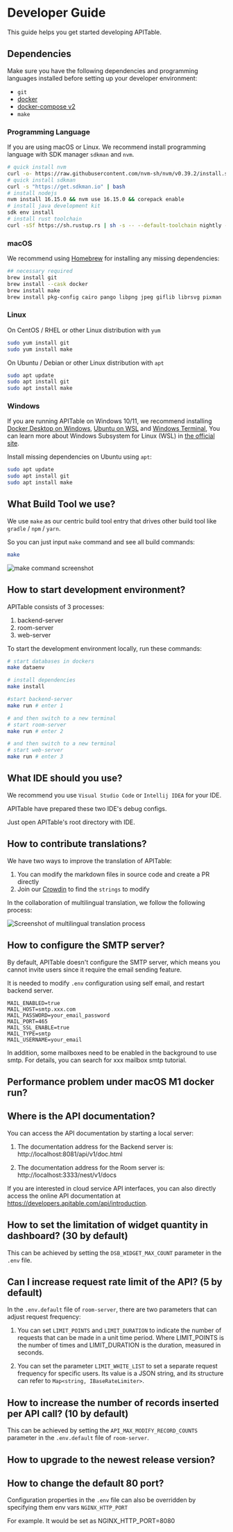 # Developer Guide

This guide helps you get started developing APITable.

## Dependencies

Make sure you have the following dependencies and programming languages installed before setting up your developer environment:

- `git`
- [docker](https://docs.docker.com/engine/install/)
- [docker-compose v2](https://docs.docker.com/engine/install/)
- `make`


### Programming Language

If you are using macOS or Linux.
We recommend install programming language with SDK manager `sdkman` and `nvm`.

```bash
# quick install nvm
curl -o- https://raw.githubusercontent.com/nvm-sh/nvm/v0.39.2/install.sh | bash
# quick install sdkman
curl -s "https://get.sdkman.io" | bash
# install nodejs 
nvm install 16.15.0 && nvm use 16.15.0 && corepack enable
# install java development kit
sdk env install
# install rust toolchain
curl -sSf https://sh.rustup.rs | sh -s -- --default-toolchain nightly --profile minimal -y && source "$HOME/.cargo/env"
```

### macOS

We recommend using [Homebrew](https://brew.sh/) for installing any missing dependencies:

```bash
## necessary required
brew install git
brew install --cask docker
brew install make
brew install pkg-config cairo pango libpng jpeg giflib librsvg pixman
```

### Linux

On CentOS / RHEL or other Linux distribution with `yum`

```bash
sudo yum install git
sudo yum install make
```

On Ubuntu / Debian or other Linux distribution with `apt`

```bash
sudo apt update
sudo apt install git
sudo apt install make
```


### Windows

If you are running APITable on Windows 10/11, we recommend installing [Docker Desktop on Windows](https://docs.docker.com/desktop/install/windows-install/), [Ubuntu on WSL](https://ubuntu.com/wsl) and [Windows Terminal](https://aka.ms/terminal),
You can learn more about Windows Subsystem for Linux (WSL) in [the official site](https://learn.microsoft.com/en-us/windows/wsl).

Install missing dependencies on Ubuntu using `apt`:

```bash
sudo apt update
sudo apt install git
sudo apt install make
```


## What Build Tool we use?

We use `make` as our centric build tool entry that drives other build tool like `gradle` / `npm` / `yarn`.

So you can just input `make` command and see all build commands:

```bash
make
```

![make command screenshot](../static/make.png)



## How to start development environment?

APITable consists of 3 processes:

1. backend-server
2. room-server
3. web-server

To start the development environment locally, run these commands:

```bash
# start databases in dockers
make dataenv 

# install dependencies
make install 

#start backend-server
make run # enter 1  

# and then switch to a new terminal
# start room-server
make run # enter 2

# and then switch to a new terminal
# start web-server
make run # enter 3

```




## What IDE should you use?

We recommend you use `Visual Studio Code` or `Intellij IDEA` for your IDE.

APITable have prepared these two IDE's debug configs.

Just open APITable's root directory with IDE.



## How to contribute translations?

We have two ways to improve the translation of APITable:

1. You can modify the markdown files in source code and create a PR directly
2. Join our [Crowdin](https://crowdin.com/project/apitablecode) to find the `strings` to modify

In the collaboration of multilingual translation, we follow the following process:

![Screenshot of multilingual translation process](../static/collaboration_of_multilingual_translation.png)

## How to configure the SMTP server?

By default, APITable doesn't configure the SMTP server, which means you cannot invite users since it require the email sending feature.

It is needed to modify `.env` configuration using self email, and restart backend server.

```
MAIL_ENABLED=true
MAIL_HOST=smtp.xxx.com
MAIL_PASSWORD=your_email_password
MAIL_PORT=465
MAIL_SSL_ENABLE=true
MAIL_TYPE=smtp
MAIL_USERNAME=your_email
```

In addition, some mailboxes need to be enabled in the background to use smtp.
For details, you can search for xxx mailbox smtp tutorial.


## Performance problem under macOS M1 docker run?

## Where is the API documentation?

You can access the API documentation by starting a local server:

1. The documentation address for the Backend server is: http://localhost:8081/api/v1/doc.html

2. The documentation address for the Room server is: http://localhost:3333/nest/v1/docs

If you are interested in cloud service API interfaces, you can also directly access the online API documentation at https://developers.apitable.com/api/introduction.

## How to set the limitation of widget quantity in dashboard? (30 by default)

This can be achieved by setting the `DSB_WIDGET_MAX_COUNT` parameter in the `.env` file.

## Can I increase request rate limit of the API? (5 by default)

In the `.env.default` file of `room-server`, there are two parameters that can adjust request frequency:

1. You can set `LIMIT_POINTS` and `LIMIT_DURATION` to indicate the number of requests that can be made in a unit time period. Where LIMIT_POINTS is the number of times and LIMIT_DURATION is the duration, measured in seconds.

2. You can set the parameter `LIMIT_WHITE_LIST` to set a separate request frequency for specific users. Its value is a JSON string, and its structure can refer to `Map<string, IBaseRateLimiter>`.

## How to increase the number of records inserted per API call? (10 by default)

This can be achieved by setting the `API_MAX_MODIFY_RECORD_COUNTS` parameter in the `.env.default` file of `room-server`.


## How to upgrade to the newest release version?


## How to change the default 80 port?
Configuration properties in  the `.env` file can also be overridden  by specifying them env vars `NGINX_HTTP_PORT`

For example. It would be set as NGINX_HTTP_PORT=8080